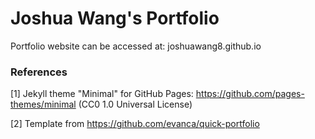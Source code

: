 # Joshua Wang's Portfolio

Portfolio website can be accessed at: joshuawang8.github.io

### References
[1] Jekyll theme "Minimal" for GitHub Pages: https://github.com/pages-themes/minimal (CC0 1.0 Universal License)

[2] Template from https://github.com/evanca/quick-portfolio